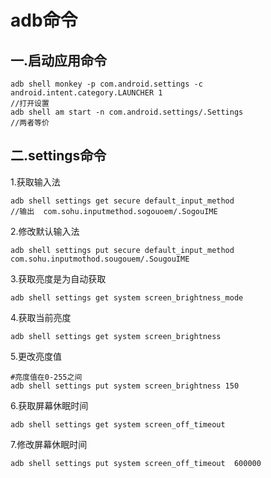 # adb命令

##  一.启动应用命令

```shell
adb shell monkey -p com.android.settings -c android.intent.category.LAUNCHER 1
//打开设置
adb shell am start -n com.android.settings/.Settings
//两者等价
```

## 二.settings命令

1.获取输入法

```shell
adb shell settings get secure default_input_method
//输出  com.sohu.inputmethod.sogouoem/.SogouIME  
```

2.修改默认输入法

```shell
adb shell settings put secure default_input_method    com.sohu.inputmothod.sougouem/.SougouIME
```

3.获取亮度是为自动获取

```shell
adb shell settings get system screen_brightness_mode
```

4.获取当前亮度

```shell
adb shell settings get system screen_brightness
```

5.更改亮度值

```shell
#亮度值在0-255之间
adb shell settings put system screen_brightness 150
```

6.获取屏幕休眠时间

```shell
adb shell settings get system screen_off_timeout
```

7.修改屏幕休眠时间

```shell
adb shell settings put system screen_off_timeout  600000
```

